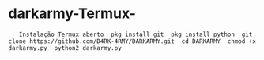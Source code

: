 # darkarmy-Termux-
       Instalação Termux aberto  pkg install git  pkg install python  git clone https://github.com/D4RK-4RMY/DARKARMY.git  cd DARKARMY  chmod +x darkarmy.py  python2 darkarmy.py 

